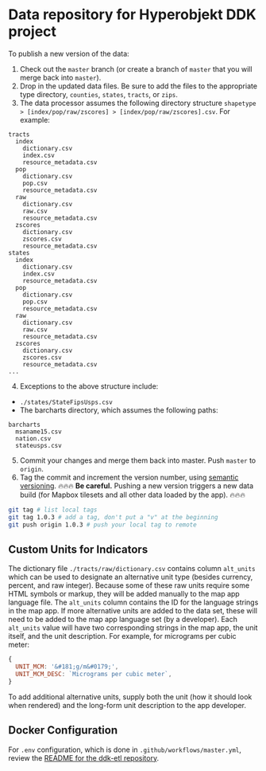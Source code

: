 # Data repository for Hyperobjekt DDK project

To publish a new version of the data:

1. Check out the `master` branch (or create a branch of `master` that you will merge back into `master`).
2. Drop in the updated data files. Be sure to add the files to the appropriate type directory, `counties`, `states`, `tracts`, or `zips`.
3. The data processor assumes the following directory structure `shapetype > [index/pop/raw/zscores] > [index/pop/raw/zscores].csv`. For example:
```
tracts
  index
    dictionary.csv
    index.csv
    resource_metadata.csv
  pop
    dictionary.csv
    pop.csv
    resource_metadata.csv
  raw
    dictionary.csv
    raw.csv
    resource_metadata.csv
  zscores
    dictionary.csv
    zscores.csv
    resource_metadata.csv
states
  index
    dictionary.csv
    index.csv
    resource_metadata.csv
  pop
    dictionary.csv
    pop.csv
    resource_metadata.csv
  raw
    dictionary.csv
    raw.csv
    resource_metadata.csv
  zscores
    dictionary.csv
    zscores.csv
    resource_metadata.csv
...
```
4. Exceptions to the above structure include:
  - `./states/StateFipsUsps.csv`
  - The barcharts directory, which assumes the following paths:
  ```
  barcharts
    msaname15.csv
    nation.csv
    stateusps.csv
  ```
5. Commit your changes and merge them back into master. Push `master` to `origin`.
6. Tag the commit and increment the version number, using [semantic versioning](https://semver.org/). :fire::fire::fire: **Be careful.** Pushing a new version triggers a new data build (for Mapbox tilesets and all other data loaded by the app). :fire::fire::fire:
```bash
git tag # list local tags
git tag 1.0.3 # add a tag, don't put a "v" at the beginning
git push origin 1.0.3 # push your local tag to remote
```

## Custom Units for Indicators

The dictionary file `./tracts/raw/dictionary.csv` contains column `alt_units` which can be used to designate an alternative unit type (besides currency, percent, and raw integer). Because some of these raw units require some HTML symbols or markup, they will be added manually to the map app language file. The `alt_units` column contains the ID for the language strings in the map app. If more alternative units are added to the data set, these will need to be added to the map app language set (by a developer). Each `alt_units` value will have two corresponding strings in the map app, the unit itself, and the unit description. For example, for micrograms per cubic meter:
```js
{
  UNIT_MCM: '&#181;g/m&#0179;',
  UNIT_MCM_DESC: `Micrograms per cubic meter`,
}
```
To add additional alternative units, supply both the unit (how it should look when rendered) and the long-form unit description to the app developer.

## Docker Configuration

For `.env` configuration, which is done in `.github/workflows/master.yml`, review the [README for the ddk-etl repository](https://github.com/Hyperobjekt/ddk-etl).
